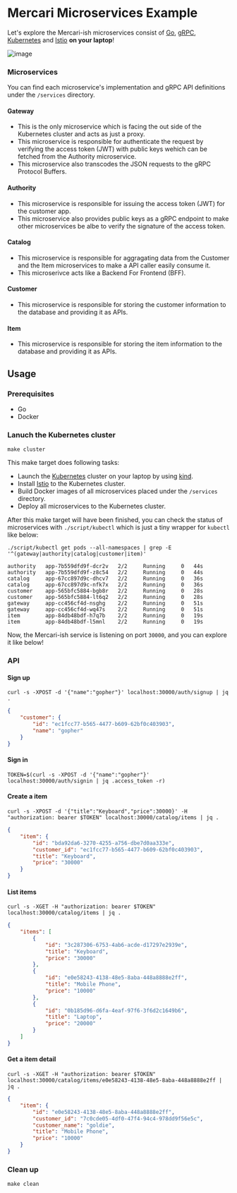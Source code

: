 # Mercari Microservices Example

Let's explore the Mercari-ish microservices consist of [Go](https://golang.org/), [gRPC](https://grpc.io/), [Kubernetes](https://kubernetes.io/) and [Istio](https://istio.io/) **on your laptop**!

![image](https://user-images.githubusercontent.com/2134196/115878694-ca802980-a483-11eb-80cb-fd56e941f168.png)

### Microservices

You can find each microservice's implementation and gRPC API definitions under the `/services` directory.

#### Gateway

-   This is the only microservice which is facing the out side of the Kubernetes cluster and acts as just a proxy.
-   This microservice is responsible for authenticate the request by verifying the access token (JWT) with public keys wehich can be fetched from the Authority microservice.
-   This microservice also transcodes the JSON requests to the gRPC Protocol Buffers.

#### Authority

-   This microservice is responsible for issuing the access token (JWT) for the customer app.
-   This microservice also provides public keys as a gRPC endpoint to make other microservices be albe to verify the signature of the access token.

#### Catalog

-   This microservice is responsible for aggragating data from the Customer and the Item microservices to make a API caller easily consume it.
-   This microserivce acts like a Backend For Frontend (BFF).

#### Customer

-   This microservice is responsible for storing the customer information to the database and providing it as APIs.

#### Item

-   This microservice is responsible for storing the item information to the database and providing it as APIs.

## Usage

### Prerequisites

-   Go
-   Docker

### Lanuch the Kubernetes cluster

```console
make cluster
```

This make target does following tasks:

-   Launch the [Kubernetes](https://kubernetes.io/) cluster on your laptop by using [kind](https://github.com/kubernetes-sigs/kind).
-   Install [Istio](https://istio.io/) to the Kubernetes cluster.
-   Build Docker images of all microservices placed under the `/services` directory.
-   Deploy all microservices to the Kubernetes cluster.

After this make target will have been finished, you can check the status of microservices with `./script/kubectl` which is just a tiny wrapper for `kubectl` like below:

```console
./script/kubectl get pods --all-namespaces | grep -E '^(gateway|authority|catalog|customer|item)'
```

```console
authority   app-7b559dfd9f-dcr2v   2/2     Running     0   44s
authority   app-7b559dfd9f-z8c54   2/2     Running     0   44s
catalog     app-67cc897d9c-dhcv7   2/2     Running     0   36s
catalog     app-67cc897d9c-nfk7x   2/2     Running     0   36s
customer    app-565bfc5884-bgb8r   2/2     Running     0   28s
customer    app-565bfc5884-lt6q2   2/2     Running     0   28s
gateway     app-cc456cf4d-nsghg    2/2     Running     0   51s
gateway     app-cc456cf4d-wq47s    2/2     Running     0   51s
item        app-84db48bdf-h7q7b    2/2     Running     0   19s
item        app-84db48bdf-l5mnl    2/2     Running     0   19s
```

Now, the Mercari-ish service is listening on port `30000`, and you can explore it like below!

### API

#### Sign up

```console
curl -s -XPOST -d '{"name":"gopher"}' localhost:30000/auth/signup | jq .
```

```json
{
    "customer": {
        "id": "ec1fcc77-b565-4477-b609-62bf0c403903",
        "name": "gopher"
    }
}
```

#### Sign in

```console
TOKEN=$(curl -s -XPOST -d '{"name":"gopher"}' localhost:30000/auth/signin | jq .access_token -r)
```

#### Create a item

```console
curl -s -XPOST -d '{"title":"Keyboard","price":30000}' -H "authorization: bearer $TOKEN" localhost:30000/catalog/items | jq .
```

```json
{
    "item": {
        "id": "bda92da6-3270-4255-a756-dbe7d0aa333e",
        "customer_id": "ec1fcc77-b565-4477-b609-62bf0c403903",
        "title": "Keyboard",
        "price": "30000"
    }
}
```

#### List items

```console
curl -s -XGET -H "authorization: bearer $TOKEN" localhost:30000/catalog/items | jq .
```

```json
{
    "items": [
        {
            "id": "3c287306-6753-4ab6-acde-d17297e2939e",
            "title": "Keyboard",
            "price": "30000"
        },
        {
            "id": "e0e58243-4138-48e5-8aba-448a8888e2ff",
            "title": "Mobile Phone",
            "price": "10000"
        },
        {
            "id": "0b185d96-d6fa-4eaf-97f6-3f6d2c1649b6",
            "title": "Laptop",
            "price": "20000"
        }
    ]
}
```

#### Get a item detail

```console
curl -s -XGET -H "authorization: bearer $TOKEN" localhost:30000/catalog/items/e0e58243-4138-48e5-8aba-448a8888e2ff | jq .
```

```json
{
    "item": {
        "id": "e0e58243-4138-48e5-8aba-448a8888e2ff",
        "customer_id": "7c0cde05-4df0-47f4-94c4-978dd9f56e5c",
        "customer_name": "goldie",
        "title": "Mobile Phone",
        "price": "10000"
    }
}
```

### Clean up

```console
make clean
```
